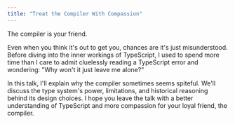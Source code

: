 ```yaml
---
title: "Treat the Compiler With Compassion"
---
```


The compiler is your friend.

Even when you think it's out to get you, chances are it's just misunderstood. Before diving into the inner workings of TypeScript, I used to spend more time than I care to admit cluelessly reading a TypeScript error and wondering: "Why won't it just leave me alone?"

In this talk, I'll explain why the compiler sometimes seems spiteful. We'll discuss the type system's power, limitations, and historical reasoning behind its design choices. I hope you leave the talk with a better understanding of TypeScript and more compassion for your loyal friend, the compiler.
